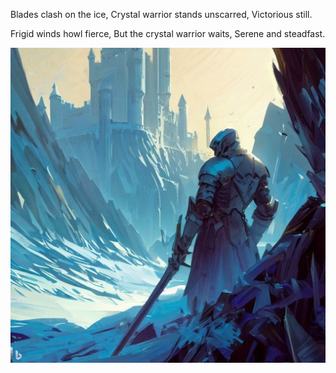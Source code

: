 Blades clash on the ice,
Crystal warrior stands unscarred,
Victorious still.

Frigid winds howl fierce,
But the crystal warrior waits,
Serene and steadfast.

![20230616060414.png](resources/20230616060414.png)

